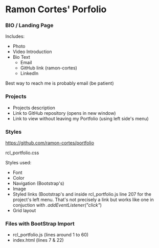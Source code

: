 # Ramon Cortes' Porfolio

### BIO / Landing Page

Includes:

- Photo
- Video Introduction
- Bio Text
  - Email
  - GitHub link (ramon-cortes)
  - LinkedIn
 
Best way to reach me is probably email (be patient)
 
### Projects

- Projects description
- Link to GitHub repository (opens in new window)
- Link to view without leaving my Portfolio (using left side's menu)

### Styles

https://github.com/ramon-cortes/portfolio

rcl_portfolio.css

Styles used:

- Font
- Color
- Navigation (Bootstrap's)
- Image
- Styled links (Bootstrap's and inside rcl_portfolio.js line 207 for the project's left menu. That's not precisely a link *<a>* but works like one in conjuction with *.addEventListener("click"*)
- Grid layout

### Files with BootStrap Import

- rcl_portfolio.js (lines around 1 to 60)
- index.html (lines 7 & 22)
